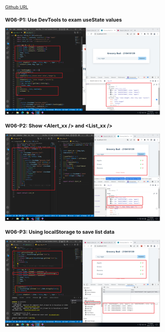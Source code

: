 [Github URL]()

### W06-P1: Use DevTools to exam useState values

![](p1.png)

### W06-P2: Show <Alert_xx /> and <List_xx />

![](p2.png)

### W06-P3: Using localStorage to save list data

![](p3.png)
